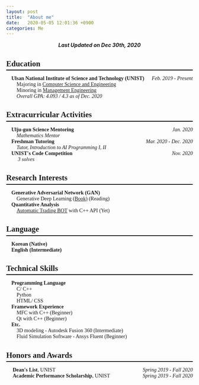 ```yaml
---
layout: post
title:  "About me"
date:   2020-05-05 12:01:36 +0900
categories: Me
---
```


<div style="text-align: center"><i><b>Last Updated on Dec 30th, 2020</b></i></div>

<span style="font-family: Times New Roman">

## Education
<hr style="height: 2px; border:none; margin-top: -1em; margin-bottom:0.5em; padding: 0; background:black">

&emsp;**Ulsan National Institute of Science and Technology (UNIST)**<span style="float: right"> *Feb. 2019 - Present* </span>   
&emsp;&emsp;Majoring in [Computer Science and Engineering](http://cse.unist.ac.kr/)   
&emsp;&emsp;Minoring in [Management Engineering](http://sme.unist.ac.kr/)    
&emsp;&emsp;*Overall GPA: 4.093 / 4.3 as of Dec. 2020*   

## Extracurricular Activities
<hr style="height: 2px; border:none; margin-top: -1em; margin-bottom:0.5em; padding: 0; background:black">

&emsp;**Ulju-gun Science Mentoring** <span style="float: right"> *Jan. 2020* </span>   
&emsp;&emsp;*Mathematics Mentor*   
&emsp;**Freshman Tutoring** <span style="float: right"> *Mar. 2020 - Dec. 2020* </span>   
&emsp;&emsp;*Tutor, Introduction to AI Programming I, II*   
&emsp;**UNIST's Code Competition** <span style="float: right"> *Nov. 2020* </span>   
&emsp;&emsp; *3 solves*

## Research Interests
<hr style="height: 2px; border:none; margin-top: -1em; margin-bottom:0.5em; padding: 0; background:black">

<!-- * Optimization
* Parallel Computing   
    * Programming Massively Parallel Processors: A Hands-on Approach [(Book)](https://www.amazon.com/Programming-Massively-Parallel-Processors-Hands/dp/0124159923) (Reading) -->
&emsp;**Generative Adversarial Network (GAN)**   
&emsp;&emsp;Generative Deep Learning [(Book)](https://www.amazon.com/Generative-Deep-Learning-Teaching-Machines/dp/1492041947) (Reading)   
&emsp;**Quantitative Analysis**   
&emsp;&emsp;[Automatic Trading BOT](https://github.com/thinkin9/Automatic_Trading_BOT) with C++ API (Yet)   

## Language
<hr style="height: 2px; border:none; margin-top: -1em; margin-bottom:0.5em; padding: 0; background:black"> 

&emsp;**Korean (Native)**   
&emsp;**English (Intermediate)**   

## Technical Skills
<hr style="height: 2px; border:none; margin-top: -1em; margin-bottom:0.5em; padding: 0; background:black">

&emsp;**Programming Language**   
&emsp;&emsp;C/ C++   
&emsp;&emsp;Python   
&emsp;&emsp;HTML/ CSS   
&emsp;**Framework Experience**   
&emsp;&emsp;MFC with C++ (Beginner)   
&emsp;&emsp;Qt with C++ (Beginner)   
&emsp;**Etc.**   
&emsp;&emsp;3D modeling - Autodesk Fusion 360 (Intermediate)   
&emsp;&emsp;Fluid Simulation Software - Ansys Fluent (Beginner)   

## Honors and Awards
<hr style="height: 2px; border:none; margin-top: -1em; margin-bottom:0.5em; padding: 0; background:black">

&emsp; **Dean's List**, UNIST <span style="float: right">  *Spring 2019 - Fall 2020* </span>   
&emsp; **Academic Performance Scholarship**, UNIST <span style="float: right">  *Spring 2019 - Fall 2020* </span>   